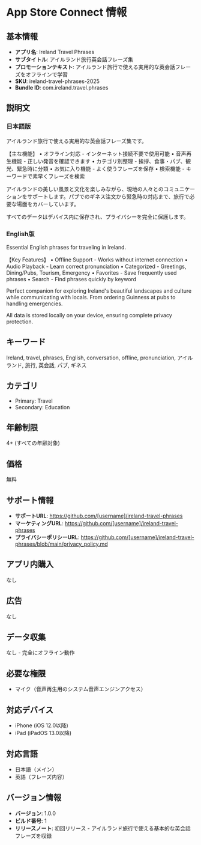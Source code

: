 # App Store Connect 情報

## 基本情報
- **アプリ名**: Ireland Travel Phrases
- **サブタイトル**: アイルランド旅行英会話フレーズ集
- **プロモーションテキスト**: アイルランド旅行で使える実用的な英会話フレーズをオフラインで学習
- **SKU**: ireland-travel-phrases-2025
- **Bundle ID**: com.ireland.travel.phrases

## 説明文

### 日本語版
アイルランド旅行で使える実用的な英会話フレーズ集です。

【主な機能】
• オフライン対応 - インターネット接続不要で使用可能
• 音声再生機能 - 正しい発音を確認できます
• カテゴリ別整理 - 挨拶、食事・パブ、観光、緊急時に分類
• お気に入り機能 - よく使うフレーズを保存
• 検索機能 - キーワードで素早くフレーズを検索

アイルランドの美しい風景と文化を楽しみながら、現地の人々とのコミュニケーションをサポートします。パブでのギネス注文から緊急時の対応まで、旅行で必要な場面をカバーしています。

すべてのデータはデバイス内に保存され、プライバシーを完全に保護します。

### English版
Essential English phrases for traveling in Ireland.

【Key Features】
• Offline Support - Works without internet connection
• Audio Playback - Learn correct pronunciation
• Categorized - Greetings, Dining/Pubs, Tourism, Emergency
• Favorites - Save frequently used phrases
• Search - Find phrases quickly by keyword

Perfect companion for exploring Ireland's beautiful landscapes and culture while communicating with locals. From ordering Guinness at pubs to handling emergencies.

All data is stored locally on your device, ensuring complete privacy protection.

## キーワード
Ireland, travel, phrases, English, conversation, offline, pronunciation, アイルランド, 旅行, 英会話, パブ, ギネス

## カテゴリ
- Primary: Travel
- Secondary: Education

## 年齢制限
4+ (すべての年齢対象)

## 価格
無料

## サポート情報
- **サポートURL**: https://github.com/[username]/ireland-travel-phrases
- **マーケティングURL**: https://github.com/[username]/ireland-travel-phrases
- **プライバシーポリシーURL**: https://github.com/[username]/ireland-travel-phrases/blob/main/privacy_policy.md

## アプリ内購入
なし

## 広告
なし

## データ収集
なし - 完全にオフライン動作

## 必要な権限
- マイク（音声再生用のシステム音声エンジンアクセス）

## 対応デバイス
- iPhone (iOS 12.0以降)
- iPad (iPadOS 13.0以降)

## 対応言語
- 日本語（メイン）
- 英語（フレーズ内容）

## バージョン情報
- **バージョン**: 1.0.0
- **ビルド番号**: 1
- **リリースノート**: 初回リリース - アイルランド旅行で使える基本的な英会話フレーズを収録